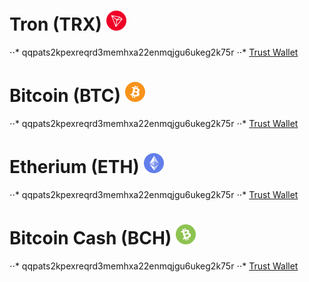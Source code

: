 [trx]: https://github.com/Ddarkbooked/crypto/blob/main/icons/trx.png "TRX"
[trx-tw]: https://link.trustwallet.com/send?address=TXoqNbCDg2c3dJQJYBvcAnBzbF3GXjzfW4&asset=c195

[btc]: https://github.com/Ddarkbooked/crypto/blob/main/icons/btc.png "BTC"
[btc-tw]: https://link.trustwallet.com/send?address=bc1q706h9k6cny5jvqm2phkcd4r4ez60pta89xs9tc&asset=c0

[eth]: https://github.com/Ddarkbooked/crypto/blob/main/icons/eth.png "ETH"
[eth-tw]: https://link.trustwallet.com/send?address=0xb3630d2604CC4e2341D34c15060828ce9B12EaFe&asset=c60

[bch]: https://github.com/Ddarkbooked/crypto/blob/main/icons/bch.png "BCH"
[bch-tw]: https://link.trustwallet.com/send?address=qqpats2kpexreqrd3memhxa22enmqjgu6ukeg2k75r&asset=c145


# Tron (TRX) ![alt text][trx]
⋅⋅* qqpats2kpexreqrd3memhxa22enmqjgu6ukeg2k75r
⋅⋅* [Trust Wallet][trx-tw]

# Bitcoin (BTC) ![alt text][btc] 
⋅⋅* qqpats2kpexreqrd3memhxa22enmqjgu6ukeg2k75r
⋅⋅* [Trust Wallet][btc-tw]

# Etherium (ETH) ![alt text][eth]
⋅⋅* qqpats2kpexreqrd3memhxa22enmqjgu6ukeg2k75r
⋅⋅* [Trust Wallet][eth-tw]

# Bitcoin Cash (BCH) ![alt text][bch]
⋅⋅* qqpats2kpexreqrd3memhxa22enmqjgu6ukeg2k75r
⋅⋅* [Trust Wallet][bch-tw]


